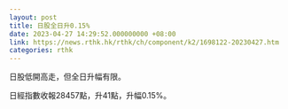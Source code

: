 ```yaml
---
layout: post
title: 日股全日升0.15%
date: 2023-04-27 14:29:52.000000000 +08:00
link: https://news.rthk.hk/rthk/ch/component/k2/1698122-20230427.htm
categories: rthk
---
```


日股低開高走，但全日升幅有限。

日經指數收報28457點，升41點，升幅0.15%。

